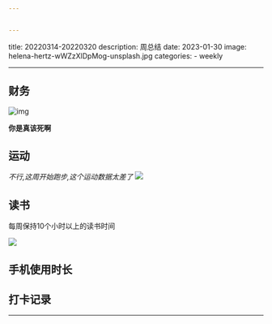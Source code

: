 ```yaml
---


---
```

title: 20220314-20220320
description: 周总结
date: 2023-01-30
image: helena-hertz-wWZzXlDpMog-unsplash.jpg
categories:
    - weekly

---

## 财务

![img](https://home.sunzhe.cc:88/2023/02/05/902f9558cd04b.png)

**你是真该死啊**

## 运动

*不行,这周开始跑步,这个运动数据太差了*
![](https://home.sunzhe.cc:88/2023/02/06/4637531ee11b6.jpg)

## 读书

每周保持10个小时以上的读书时间

![](https://home.sunzhe.cc:88/2023/02/06/e6f16e9b9cd42.jpg)

## 手机使用时长

## 打卡记录


---
